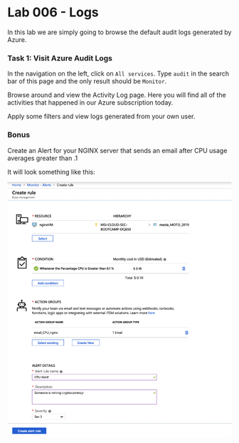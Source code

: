 # Lab 006 - Logs

In this lab we are simply going to browse the default audit logs generated by Azure.

### Task 1: Visit Azure Audit Logs
In the navigation on the left, click on `All services`. Type `audit` in the search bar of this page and the only result should be `Monitor`. 

Browse around and view the Activity Log page. Here you will find all of the activities that happened in our Azure subscription today. 

Apply some filters and view logs generated from your own user. 

### Bonus
Create an Alert for your NGINX server that sends an email after CPU usage averages greater than .1

It will look something like this:

![Alert](../images/create-alert.png?raw=true "Alert")
